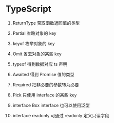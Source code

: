 # TypeScript

1. ReturnType
  获取函数返回值的类型

2. Partial
  省略对象的 key

3. keyof
  枚举对象的 key

4. Omit
  省去对象的某些 key

5. typeof
  得到数据对应 ts 声明

6. Awaited
  得到 Promise 值的类型

7. Required
  把非必要的参数转为必要

8. Pick
  只使用 interface 的某些 key

9. interface Box<T>
  interface 也可以使用泛型

10. interface readonly
  可通过 readonly 定义只读字段
